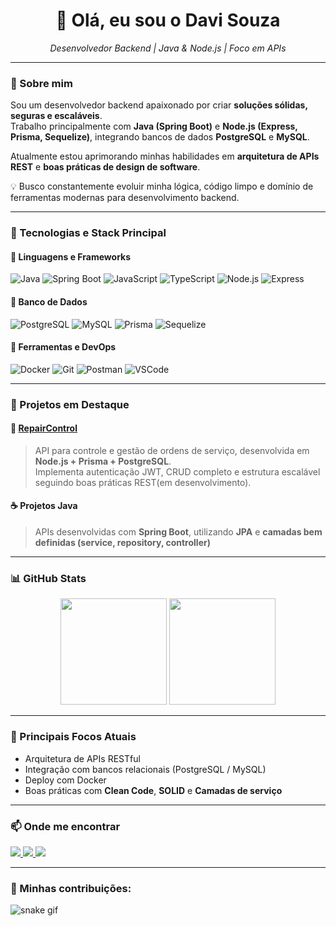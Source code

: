 <!-- Banner -->
<h1 align="center">👋 Olá, eu sou o Davi Souza</h1>

<p align="center">
  <em>Desenvolvedor Backend | Java & Node.js | Foco em APIs</em>
</p>

---

### 🚀 Sobre mim

Sou um desenvolvedor backend apaixonado por criar **soluções sólidas, seguras e escaláveis**.  
Trabalho principalmente com **Java (Spring Boot)** e **Node.js (Express, Prisma, Sequelize)**, integrando bancos de dados **PostgreSQL** e **MySQL**.  

Atualmente estou aprimorando minhas habilidades em **arquitetura de APIs REST** e **boas práticas de design de software**.

💡 Busco constantemente evoluir minha lógica, código limpo e domínio de ferramentas modernas para desenvolvimento backend.

---

### 🧠 Tecnologias e Stack Principal

#### 🔹 Linguagens e Frameworks
![Java](https://img.shields.io/badge/Java-ED8B00?style=for-the-badge&logo=openjdk&logoColor=white)
![Spring Boot](https://img.shields.io/badge/Spring_Boot-6DB33F?style=for-the-badge&logo=springboot&logoColor=white)
![JavaScript](https://img.shields.io/badge/JavaScript-F7DF1E?style=for-the-badge&logo=javascript&logoColor=black)
![TypeScript](https://img.shields.io/badge/typescript-0000FF?style=for-the-badge&logo=typescript&logoColor=white)
![Node.js](https://img.shields.io/badge/Node.js-339933?style=for-the-badge&logo=node.js&logoColor=white)
![Express](https://img.shields.io/badge/Express-000000?style=for-the-badge&logo=express&logoColor=white)

#### 🔹 Banco de Dados
![PostgreSQL](https://img.shields.io/badge/PostgreSQL-316192?style=for-the-badge&logo=postgresql&logoColor=white)
![MySQL](https://img.shields.io/badge/MySQL-005C84?style=for-the-badge&logo=mysql&logoColor=white)
![Prisma](https://img.shields.io/badge/Prisma-2D3748?style=for-the-badge&logo=prisma&logoColor=white)
![Sequelize](https://img.shields.io/badge/Sequelize-52B0E7?style=for-the-badge&logo=sequelize&logoColor=white)

#### 🔹 Ferramentas e DevOps
![Docker](https://img.shields.io/badge/Docker-2496ED?style=for-the-badge&logo=docker&logoColor=white)
![Git](https://img.shields.io/badge/Git-F05032?style=for-the-badge&logo=git&logoColor=white)
![Postman](https://img.shields.io/badge/Postman-FF6C37?style=for-the-badge&logo=postman&logoColor=white)
![VSCode](https://img.shields.io/badge/VSCode-007ACC?style=for-the-badge&logo=visualstudiocode&logoColor=white)

---

### 📂 Projetos em Destaque

#### 🔧 [RepairControl](https://github.com/DevDaviSouza/RepairControl)
> API para controle e gestão de ordens de serviço, desenvolvida em **Node.js + Prisma + PostgreSQL**.  
> Implementa autenticação JWT, CRUD completo e estrutura escalável seguindo boas práticas REST(em desenvolvimento).

#### ☕ Projetos Java
> APIs desenvolvidas com **Spring Boot**, utilizando **JPA** e **camadas bem definidas (service, repository, controller)**  

---

### 📊 GitHub Stats

<p align="center">
  <img height="170em" src="https://github-readme-stats.vercel.app/api?username=DevDaviSouza&show_icons=true&theme=tokyonight&count_private=true" />
  <img height="170em" src="https://github-readme-stats.vercel.app/api/top-langs/?username=DevDaviSouza&layout=compact&theme=tokyonight&langs_count=8" />
</p>

---

### 💬 Principais Focos Atuais
- Arquitetura de APIs RESTful  
- Integração com bancos relacionais (PostgreSQL / MySQL)  
- Deploy com Docker  
- Boas práticas com **Clean Code**, **SOLID** e **Camadas de serviço**

---

### 📫 Onde me encontrar
<p align="left">
  <a href="https://www.linkedin.com/in/davi-souza-72a7b51b4/" target="_blank">
    <img src="https://img.shields.io/badge/LinkedIn-0077B5?style=for-the-badge&logo=linkedin&logoColor=white"/>
  </a>
  <a href="mailto:davii.clink@gmail.com">
    <img src="https://img.shields.io/badge/Email-D14836?style=for-the-badge&logo=gmail&logoColor=white"/>
  </a>
  <a href="https://github.com/DevDaviSouza" target="_blank">
    <img src="https://img.shields.io/badge/GitHub-100000?style=for-the-badge&logo=github&logoColor=white"/>
  </a>
</p>

---

### 🐍 Minhas contribuições:
![snake gif](https://github.com/DevDaviSouza/DevDaviSouza/blob/output/github-contribution-grid-snake.svg)

